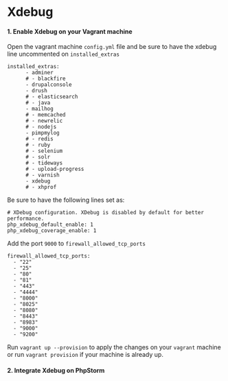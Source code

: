 # Xdebug

#### 1. Enable Xdebug on your Vagrant machine

Open the vagrant machine `config.yml` file and be sure to have the xdebug line uncommented on `installed_extras`

    installed_extras:
          - adminer
          # - blackfire
          - drupalconsole
          - drush
          # - elasticsearch
          # - java
          - mailhog
          # - memcached
          # - newrelic
          # - nodejs
          - pimpmylog
          # - redis
          # - ruby
          # - selenium
          # - solr
          # - tideways
          # - upload-progress
          # - varnish
          - xdebug
          # - xhprof

Be sure to have the following lines set as:

    # XDebug configuration. XDebug is disabled by default for better performance.
    php_xdebug_default_enable: 1
    php_xdebug_coverage_enable: 1
    
Add the port `9000` to `firewall_allowed_tcp_ports`

    firewall_allowed_tcp_ports:
      - "22"
      - "25"
      - "80"
      - "81"
      - "443"
      - "4444"
      - "8000"
      - "8025"
      - "8080"
      - "8443"
      - "8983"
      - "9000"
      - "9200"
      
Run `vagrant up --provision` to apply the changes on your `vagrant` machine or run `vagrant provision` if your machine is already up.

#### 2. Integrate Xdebug on PhpStorm

